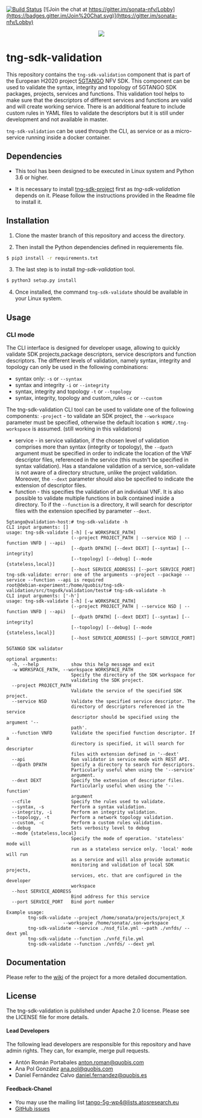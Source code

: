 [![Build Status](https://jenkins.sonata-nfv.eu/buildStatus/icon?job=tng-sdk-validation/master)](https://jenkins.sonata-nfv.eu/job/tng-sdk-validation/master)
[![Join the chat at https://gitter.im/sonata-nfv/Lobby](https://badges.gitter.im/Join%20Chat.svg)](https://gitter.im/sonata-nfv/Lobby)

<p align="center"><img src="https://github.com/sonata-nfv/tng-sdk-validation/wiki/images/sonata-5gtango-logo-500px.png" /></p>


# tng-sdk-validation


This repository contains the `tng-sdk-validation` component that is part of the European H2020 project [5GTANGO](http://www.5gtango.eu) NFV SDK. This component can be used to validate the syntax, integrity and topology of 5GTANGO SDK packages, projects, services and functions. This validation tool helps to make sure that the descriptors of different services and functions are valid and will create working service. There is an additional feature to include custom rules in YAML files to validate the descriptors but it is still under development and not available in master.

`tng-sdk-validation` can be used through the CLI, as service  or as a micro-service running inside a docker container.

## Dependencies

* This tool has been designed to be executed in Linux system and Python 3.6 or higher.

* It is necessary to install [tng-sdk-project](https://github.com/sonata-nfv/tng-sdk-project) first as *tng-sdk-validation* depends on it. Please follow the instructions provided in the Readme file to install it.


## Installation


1. Clone the master branch of this repository and access the directory.

2. Then install the Python dependencies defined in requierements file.
```bash
$ pip3 install -r requirements.txt
```
3. The last step is to install *tng-sdk-validation* tool.
```bash
$ python3 setup.py install
```
4. Once installed, the command `tng-sdk-validate` should be available in your Linux system.


## Usage

### CLI mode

The CLI interface is designed for developer usage, allowing to quickly validate SDK projects,package descriptors, service descriptors and function descriptors. The different levels of validation, namely syntax, integrity and topology can only be used in the following combinations:

* syntax only: `-s` or `--syntax`
* syntax and integrity `-i` or `--integrity`
* syntax, integrity and topology `-t` or `--topology`
* syntax, integrity, topology and custom_rules `-c` or `--custom`

The tng-sdk-validation CLI tool can be used to validate one of the following components:
`-project` - to validate an SDK project, the `--workspace` parameter must be specified, otherwise the default location `$ HOME/.tng-workspace` is assumed. (still working in this validations)
* service - in service validation, if the chosen level of validation comprises more than syntax (integrity or topology), the `--dpath` argument must be specified in order to indicate the location of the VNF descriptor files, referenced in the service (this mustn't be specified in syntax validation). Has a standalone validation of a service, son-validate is not aware of a directory structure, unlike the project validation.
  Moreover, the `--dext` parameter should also be specified to indicate the extension of descriptor files.
* function - this specifies the validation of an individual VNF. It is also possible to validate multiple functions in bulk contained inside a directory. To if the `--function` is a directory, it will search for descriptor files with the extension specified by parameter `--dext`.

```
5gtango@validation-host:# tng-sdk-validate -h
CLI input arguments: []
usage: tng-sdk-validate [-h] [-w WORKSPACE_PATH]
                        (--project PROJECT_PATH | --service NSD | --function VNFD | --api)
                        [--dpath DPATH] [--dext DEXT] [--syntax] [--integrity]
                        [--topology] [--debug] [--mode {stateless,local}]
                        [--host SERVICE_ADDRESS] [--port SERVICE_PORT]
tng-sdk-validate: error: one of the arguments --project --package --service --function --api is required
root@debian-experiment:/home/quobis/tng-sdk-validation/src/tngsdk/validation/tests# tng-sdk-validate -h
CLI input arguments: ['-h']
usage: tng-sdk-validate [-h] [-w WORKSPACE_PATH]
                        (--project PROJECT_PATH | --service NSD | --function VNFD | --api)
                        [--dpath DPATH] [--dext DEXT] [--syntax] [--integrity]
                        [--topology] [--debug] [--mode {stateless,local}]
                        [--host SERVICE_ADDRESS] [--port SERVICE_PORT]

5GTANGO SDK validator

optional arguments:
  -h, --help            show this help message and exit
  -w WORKSPACE_PATH, --workspace WORKSPACE_PATH
                        Specify the directory of the SDK workspace for
                        validating the SDK project.
  --project PROJECT_PATH
                        Validate the service of the specified SDK project.
  --service NSD         Validate the specified service descriptor. The
                        directory of descriptors referenced in the service
                        descriptor should be specified using the argument '--
                        path'.
  --function VNFD       Validate the specified function descriptor. If a
                        directory is specified, it will search for descriptor
                        files with extension defined in '--dext'
  --api                 Run validator in service mode with REST API.
  --dpath DPATH         Specify a directory to search for descriptors.
                        Particularly useful when using the '--service'
                        argument.
  --dext DEXT           Specify the extension of descriptor files.
                        Particularly useful when using the '--function'
                        argument
  --cfile               Specify the rules used to validate.
  --syntax, -s          Perform a syntax validation.
  --integrity, -i       Perform an integrity validation.
  --topology, -t        Perform a network topology validation.
  --custom, -c          Perform a custom rules validation.
  --debug               Sets verbosity level to debug
  --mode {stateless,local}
                        Specify the mode of operation. 'stateless' mode will
                        run as a stateless service only. 'local' mode will run
                        as a service and will also provide automatic
                        monitoring and validation of local SDK projects,
                        services, etc. that are configured in the developer
                        workspace
  --host SERVICE_ADDRESS
                        Bind address for this service
  --port SERVICE_PORT   Bind port number

Example usage:
        tng-sdk-validate --project /home/sonata/projects/project_X
                     --workspace /home/sonata/.son-workspace
        tng-sdk-validate --service ./nsd_file.yml --path ./vnfds/ --dext yml
        tng-sdk-validate --function ./vnfd_file.yml
        tng-sdk-validate --function ./vnfds/ --dext yml
```

## Documentation

Please refer to the [wiki](https://github.com/sonata-nfv/tng-sdk-validation/wiki) of the project for a more detailed documentation. 

## License

The tng-sdk-validation is published under Apache 2.0 license. Please see the LICENSE file for more details.

#### Lead Developers

The following lead developers are responsible for this repository and have admin rights. They can, for example, merge pull requests.

* Antón Román Portabales <anton.roman@quobis.com>
* Ana Pol González <ana.pol@quobis.com>
* Daniel Fernández Calvo <daniel.fernandez@quobis.es>

#### Feedback-Chanel

* You may use the mailing list [tango-5g-wp4@lists.atosresearch.eu](mailto:tango-5g-wp4@lists.atosresearch.eu)
* [GitHub issues](https://github.com/sonata-nfv/tng-sdk-validation/issues)
